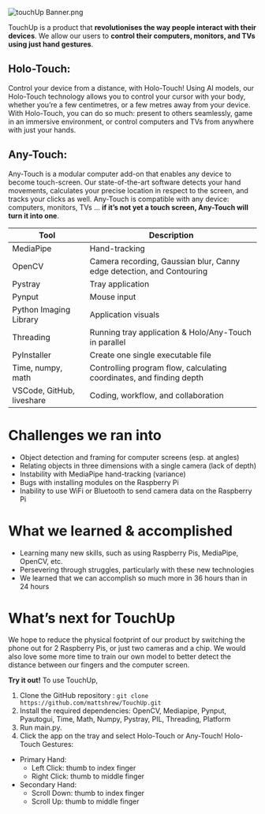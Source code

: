 ![touchUp Banner.png](https://cdn.dorahacks.io/static/files/18ffd4b567518ac591c1ae54675bd050.png)

TouchUp is a product that **revolutionises the way people interact with their devices**. We allow our users to **control their computers, monitors, and TVs using just hand gestures**.

## Holo-Touch:
Control your device from a distance, with Holo-Touch! Using AI models, our Holo-Touch technology allows you to control your cursor with your body, whether you’re a few centimetres, or a few metres away from your device. With Holo-Touch, you can do so much: present to others seamlessly, game in an immersive environment, or control computers and TVs from anywhere with just your hands.

## Any-Touch:
Any-Touch is a modular computer add-on that enables any device to become touch-screen. Our state-of-the-art software detects your hand movements, calculates your precise location in respect to the screen, and tracks your clicks as well. Any-Touch is compatible with any device: computers, monitors, TVs … **if it’s not yet a touch screen, Any-Touch will turn it into one**.

| **Tool** | **Description** |
| ----------- | ----------- |
| MediaPipe | Hand-tracking |
| OpenCV | Camera recording, Gaussian blur, Canny edge detection, and Contouring |
| Pystray | Tray application |
| Pynput | Mouse input |
| Python Imaging Library | Application visuals |
| Threading | Running tray application & Holo/Any-Touch in parallel |
| PyInstaller | Create one single executable file |
| Time, numpy, math | Controlling program flow, calculating coordinates, and finding depth |
| VSCode, GitHub, liveshare | Coding, workflow, and collaboration |

# Challenges we ran into
 - Object detection and framing for computer screens (esp. at angles)
 - Relating objects in three dimensions with a single camera (lack of depth)
 - Instability with MediaPipe hand-tracking (variance)
 - Bugs with installing modules on the Raspberry Pi
 - Inability to use WiFi or Bluetooth to send camera data on the Raspberry Pi

# What we learned & accomplished
 - Learning many new skills, such as using Raspberry Pis, MediaPipe, OpenCV, etc.
 - Persevering through struggles, particularly with these new technologies
 - We learned that we can accomplish so much more in 36 hours than in 24 hours

# What’s next for TouchUp
We hope to reduce the physical footprint of our product by switching the phone out for 2 Raspberry Pis, or just two cameras and a chip. We would also love some more time to train our own model to better detect the distance between our fingers and the computer screen.

**Try it out!**
To use TouchUp,
1. Clone the GitHub repository : ```git clone https://github.com/mattshrew/TouchUp.git```
2. Install the required dependencies: OpenCV, Mediapipe, Pynput, Pyautogui, Time, Math, Numpy, Pystray, PIL, Threading, Platform
3. Run main.py.
4. Click the app on the tray and select Holo-Touch or Any-Touch!
Holo-Touch Gestures:
 - Primary Hand:
   - Left Click: thumb to index finger
   - Right Click: thumb to middle finger
 - Secondary Hand:
   - Scroll Down: thumb to index finger
   - Scroll Up: thumb to middle finger

